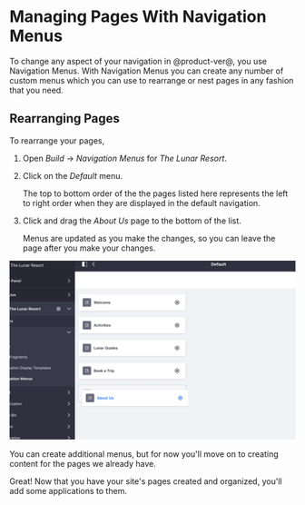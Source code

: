 # Managing Pages With Navigation Menus

To change any aspect of your navigation in @product-ver@, you use Navigation 
Menus. With Navigation Menus you can create any number of custom menus which you can use to rearrange or nest pages in any fashion that you need.

## Rearranging Pages

To rearrange your pages,

1.  Open *Build* &rarr; *Navigation Menus* for *The Lunar Resort*.

2.  Click on the *Default* menu.

    The top to bottom order of the the pages listed here represents the left to right order when they are displayed in the default navigation.

3.  Click and drag the *About Us* page to the bottom of the list.

    Menus are updated as you make the changes, so you can leave the page after
    you make your changes.
  
![Figure x: Reorder the pages in the Navigation Menu.](../../../images/001-final-menu.png)

You can create additional menus, but for now you'll move on to creating content
for the pages we already have.

Great! Now that you have your site's pages created and organized, you'll add 
some applications to them. 

